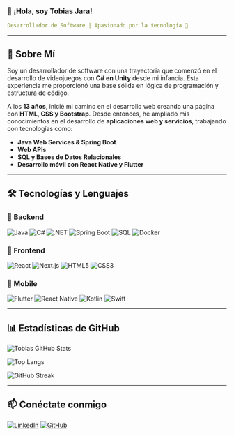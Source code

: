 ### 👋 ¡Hola, soy Tobias Jara!

```yaml
Desarrollador de Software | Apasionado por la tecnología 🚀
```

---

## 🚀 Sobre Mí
Soy un desarrollador de software con una trayectoria que comenzó en el desarrollo de videojuegos con **C# en Unity** desde mi infancia. Esta experiencia me proporcionó una base sólida en lógica de programación y estructura de código. 

A los **13 años**, inicié mi camino en el desarrollo web creando una página con **HTML, CSS y Bootstrap**. Desde entonces, he ampliado mis conocimientos en el desarrollo de **aplicaciones web y servicios**, trabajando con tecnologías como:

- **Java Web Services & Spring Boot**
- **Web APIs**
- **SQL y Bases de Datos Relacionales**
- **Desarrollo móvil con React Native y Flutter**

---

## 🛠️ Tecnologías y Lenguajes

### 🔹 Backend
![Java](https://img.shields.io/badge/Java-%23ED8B00.svg?style=for-the-badge&logo=openjdk&logoColor=white)
![C#](https://img.shields.io/badge/C%23-%23239120.svg?style=for-the-badge&logo=c-sharp&logoColor=white)
![.NET](https://img.shields.io/badge/.NET-%235C2D91.svg?style=for-the-badge&logo=dotnet&logoColor=white)
![Spring Boot](https://img.shields.io/badge/Spring%20Boot-%236DB33F.svg?style=for-the-badge&logo=springboot&logoColor=white)
![SQL](https://img.shields.io/badge/SQL-%23007ACC.svg?style=for-the-badge&logo=microsoftsqlserver&logoColor=white)
![Docker](https://img.shields.io/badge/Docker-%230081CB.svg?style=for-the-badge&logo=docker&logoColor=white)

### 🔹 Frontend
![React](https://img.shields.io/badge/React-%2361DAFB.svg?style=for-the-badge&logo=react&logoColor=black)
![Next.js](https://img.shields.io/badge/Next.js-%23000000.svg?style=for-the-badge&logo=nextdotjs&logoColor=white)
![HTML5](https://img.shields.io/badge/HTML5-%23E34F26.svg?style=for-the-badge&logo=html5&logoColor=white)
![CSS3](https://img.shields.io/badge/CSS3-%231572B6.svg?style=for-the-badge&logo=css3&logoColor=white)

### 🔹 Mobile
![Flutter](https://img.shields.io/badge/Flutter-%2302569B.svg?style=for-the-badge&logo=flutter&logoColor=white)
![React Native](https://img.shields.io/badge/React_Native-%2361DAFB.svg?style=for-the-badge&logo=react&logoColor=black)
![Kotlin](https://img.shields.io/badge/Kotlin-%230095D5.svg?style=for-the-badge&logo=kotlin&logoColor=white)
![Swift](https://img.shields.io/badge/Swift-%23FA7343.svg?style=for-the-badge&logo=swift&logoColor=white)

---

## 📊 Estadísticas de GitHub

![Tobias GitHub Stats](https://github-readme-stats.vercel.app/api?username=tobias-tj&show_icons=true&theme=radical&hide_border=true)

![Top Langs](https://github-readme-stats.vercel.app/api/top-langs/?username=tobias-tj&layout=compact&theme=radical)

![GitHub Streak](https://github-readme-streak-stats.herokuapp.com/?user=tobias-tj&theme=radical&hide_border=true)

---

## 📫 Conéctate conmigo
[![LinkedIn](https://img.shields.io/badge/LinkedIn-%230077B5.svg?style=for-the-badge&logo=linkedin&logoColor=white)](www.linkedin.com/in/tobias-jara-65956a21a)
[![GitHub](https://img.shields.io/badge/GitHub-%23181717.svg?style=for-the-badge&logo=github&logoColor=white)](https://github.com/tobias-tj)
